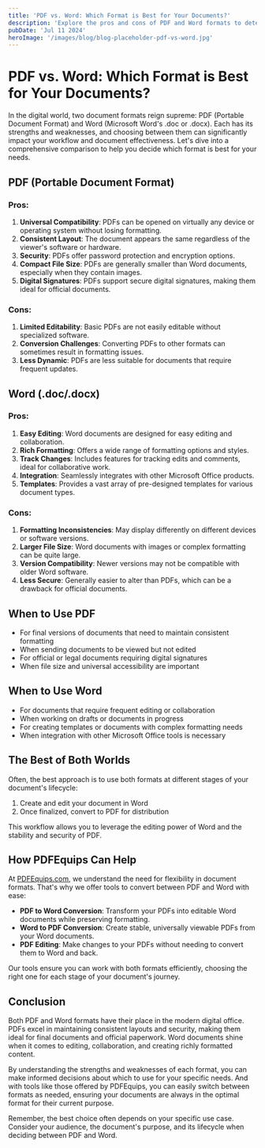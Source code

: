 ```yaml
---
title: 'PDF vs. Word: Which Format is Best for Your Documents?'
description: 'Explore the pros and cons of PDF and Word formats to determine which is best suited for your document needs'
pubDate: 'Jul 11 2024'
heroImage: '/images/blog/blog-placeholder-pdf-vs-word.jpg'
---
```


# PDF vs. Word: Which Format is Best for Your Documents?

In the digital world, two document formats reign supreme: PDF (Portable Document Format) and Word (Microsoft Word's .doc or .docx). Each has its strengths and weaknesses, and choosing between them can significantly impact your workflow and document effectiveness. Let's dive into a comprehensive comparison to help you decide which format is best for your needs.

## PDF (Portable Document Format)

### Pros:
1. **Universal Compatibility**: PDFs can be opened on virtually any device or operating system without losing formatting.
2. **Consistent Layout**: The document appears the same regardless of the viewer's software or hardware.
3. **Security**: PDFs offer password protection and encryption options.
4. **Compact File Size**: PDFs are generally smaller than Word documents, especially when they contain images.
5. **Digital Signatures**: PDFs support secure digital signatures, making them ideal for official documents.

### Cons:
1. **Limited Editability**: Basic PDFs are not easily editable without specialized software.
2. **Conversion Challenges**: Converting PDFs to other formats can sometimes result in formatting issues.
3. **Less Dynamic**: PDFs are less suitable for documents that require frequent updates.

## Word (.doc/.docx)

### Pros:
1. **Easy Editing**: Word documents are designed for easy editing and collaboration.
2. **Rich Formatting**: Offers a wide range of formatting options and styles.
3. **Track Changes**: Includes features for tracking edits and comments, ideal for collaborative work.
4. **Integration**: Seamlessly integrates with other Microsoft Office products.
5. **Templates**: Provides a vast array of pre-designed templates for various document types.

### Cons:
1. **Formatting Inconsistencies**: May display differently on different devices or software versions.
2. **Larger File Size**: Word documents with images or complex formatting can be quite large.
3. **Version Compatibility**: Newer versions may not be compatible with older Word software.
4. **Less Secure**: Generally easier to alter than PDFs, which can be a drawback for official documents.

## When to Use PDF

- For final versions of documents that need to maintain consistent formatting
- When sending documents to be viewed but not edited
- For official or legal documents requiring digital signatures
- When file size and universal accessibility are important

## When to Use Word

- For documents that require frequent editing or collaboration
- When working on drafts or documents in progress
- For creating templates or documents with complex formatting needs
- When integration with other Microsoft Office tools is necessary

## The Best of Both Worlds

Often, the best approach is to use both formats at different stages of your document's lifecycle:

1. Create and edit your document in Word
2. Once finalized, convert to PDF for distribution

This workflow allows you to leverage the editing power of Word and the stability and security of PDF.

## How PDFEquips Can Help

At [PDFEquips.com](https://www.pdfequips.com), we understand the need for flexibility in document formats. That's why we offer tools to convert between PDF and Word with ease:

- **PDF to Word Conversion**: Transform your PDFs into editable Word documents while preserving formatting.
- **Word to PDF Conversion**: Create stable, universally viewable PDFs from your Word documents.
- **PDF Editing**: Make changes to your PDFs without needing to convert them to Word and back.

Our tools ensure you can work with both formats efficiently, choosing the right one for each stage of your document's journey.

## Conclusion

Both PDF and Word formats have their place in the modern digital office. PDFs excel in maintaining consistent layouts and security, making them ideal for final documents and official paperwork. Word documents shine when it comes to editing, collaboration, and creating richly formatted content.

By understanding the strengths and weaknesses of each format, you can make informed decisions about which to use for your specific needs. And with tools like those offered by PDFEquips, you can easily switch between formats as needed, ensuring your documents are always in the optimal format for their current purpose.

Remember, the best choice often depends on your specific use case. Consider your audience, the document's purpose, and its lifecycle when deciding between PDF and Word.